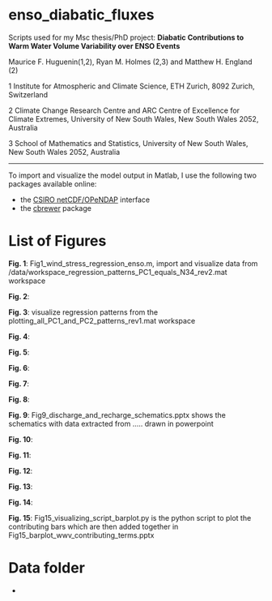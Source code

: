 # enso_diabatic_fluxes
Scripts used for my Msc thesis/PhD project: __Diabatic Contributions to Warm Water Volume Variability over ENSO Events__

Maurice F. Huguenin(1,2), Ryan M. Holmes (2,3) and Matthew H. England (2)

1 Institute for Atmospheric and Climate Science, ETH Zurich, 8092 Zurich, Switzerland
 
2 Climate Change Research Centre and ARC Centre of Excellence for Climate Extremes, University of New South Wales, New South Wales 2052, Australia 

3 School of Mathematics and Statistics, University of New South Wales, New South Wales 2052, Australia 

----
To import and visualize the model output in Matlab, I use the following two packages available online:
- the [CSIRO netCDF/OPeNDAP](http://www.marine.csiro.au/sw/matlab-netcdf.html) interface
- the [cbrewer](https://www.mathworks.com/matlabcentral/fileexchange/34087-cbrewer-colorbrewer-schemes-for-matlab) package 



# List of Figures

__Fig. 1__: Fig1_wind_stress_regression_enso.m, import and visualize data from /data/workspace_regression_patterns_PC1_equals_N34_rev2.mat workspace

__Fig. 2__: 

__Fig. 3__: visualize regression patterns from the plotting_all_PC1_and_PC2_patterns_rev1.mat workspace

__Fig. 4__: 

__Fig. 5__: 




__Fig. 6__: 

__Fig. 7__: 

__Fig. 8__: 

__Fig. 9__: Fig9_discharge_and_recharge_schematics.pptx shows the schematics with data extracted from ..... drawn in powerpoint

__Fig. 10__: 




__Fig. 11__: 

__Fig. 12__: 

__Fig. 13__: 

__Fig. 14__: 

__Fig. 15__: Fig15_visualizing_script_barplot.py is the python script to plot the contributing bars which are then added together in Fig15_barplot_wwv_contributing_terms.pptx




# Data folder

- 
